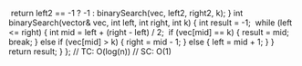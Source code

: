 ​
return left2 == -1 ? -1 : binarySearch(vec, left2, right2, k);
}
​
int binarySearch(vector<int>& vec, int left, int right, int k) {
int result = -1;
​
while (left <= right) {
int mid = left + (right - left) / 2;
​
if (vec[mid] == k) {
result = mid;
break;
} else if (vec[mid] > k) {
right = mid - 1;
} else {
left = mid + 1;
}
}
​
return result;
}
};
​
// TC: O(log(n))
// SC: O(1)
​
```